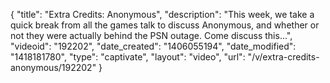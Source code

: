 {
    "title": "Extra Credits: Anonymous",
    "description": "This week, we take a quick break from all the games talk to discuss Anonymous, and whether or not they were actually behind the PSN outage. Come discuss this...",
    "videoid": "192202",
    "date_created": "1406055194",
    "date_modified": "1418181780",
    "type": "captivate",
    "layout": "video",
    "url": "\/v\/extra-credits-anonymous\/192202"
}